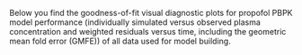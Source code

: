 Below you find the goodness-of-fit visual diagnostic plots for propofol PBPK model performance (individually simulated versus observed plasma concentration and weighted residuals versus time, including the geometric mean fold error (GMFE)) of all data used for model building.

